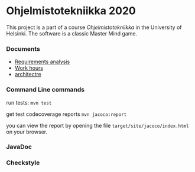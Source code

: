 # Ohjelmistotekniikka 2020

This project is a part of a course *Ohjelmistotekniikka* in the University of Helsinki. The software is a classic Master Mind game. 

### Documents

* [Requirements analysis](https://github.com/TuuliTG/Ohte/blob/main/Documents/RequirementsAnalysis.md)
* [Work hours](https://github.com/TuuliTG/Ohte/blob/main/Documents/workhours.md)
* [architectre](https://github.com/TuuliTG/Ohte/blob/main/Documents/arkkitehtuuri.md)

### Command Line commands
run tests:
`mvn test`

get test codecoverage reports
`mvn jacoco:report`

you can view the report by opening the file `target/site/jacoco/index.html` on your browser. 

### JavaDoc

### Checkstyle
